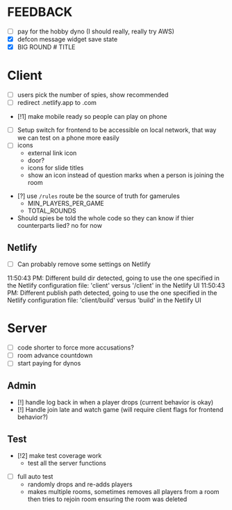 
# FEEDBACK

- [ ] pay for the hobby dyno (I should really, really try AWS)
- [x] defcon message widget save state
- [x] BIG ROUND # TITLE

# Client

- [ ] users pick the number of spies, show recommended
- [ ] redirect .netlify.app to .com
- [!1] make mobile ready so people can play on phone
- [ ] Setup switch for frontend to be accessible on local network, that way we can test on a phone more easily
- [ ] icons
  - external link icon
  - door?
  - icons for slide titles
  - show an icon instead of question marks when a person is joining the room
- [?] use `/rules` route be the source of truth for gamerules
  - MIN_PLAYERS_PER_GAME
  - TOTAL_ROUNDS
- Should spies be told the whole code so they can know if thier counterparts lied? no for now

## Netlify

- [ ] Can probably remove some settings on Netlify

11:50:43 PM: Different build dir detected, going to use the one specified in the Netlify configuration file: 'client' versus '/client' in the Netlify UI
11:50:43 PM: Different publish path detected, going to use the one specified in the Netlify configuration file: 'client/build' versus 'build' in the Netlify UI

# Server

- [ ] code shorter to force more accusations?
- [ ] room advance countdown
- [ ] start paying for dynos

## Admin
- [!] handle log back in when a player drops (current behavior is okay)
- [!] Handle join late and watch game (will require client flags for frontend behavior?)

## Test
- [!2] make test coverage work
  - test all the server functions
- [ ] full auto test 
  - randomly drops and re-adds players
  - makes multiple rooms, sometimes removes all players from a room then tries to rejoin room ensuring the room was deleted



